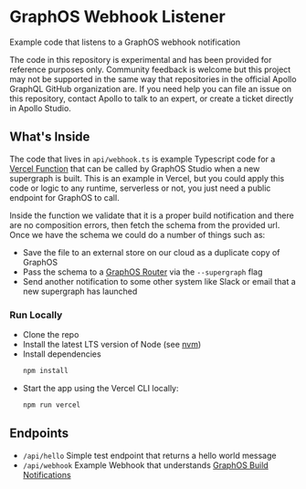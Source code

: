 # GraphOS Webhook Listener

Example code that listens to a GraphOS webhook notification

The code in this repository is experimental and has been provided for reference purposes only. Community feedback is welcome but this project may not be supported in the same way that repositories in the official Apollo GraphQL GitHub organization are. If you need help you can file an issue on this repository, contact Apollo to talk to an expert, or create a ticket directly in Apollo Studio.

## What's Inside
The code that lives in `api/webhook.ts` is example Typescript code for a [Vercel Function](https://vercel.com/docs/functions) that can be called by GraphOS Studio when a new supergraph is built.
This is an example in Vercel, but you could apply this code or logic to any runtime, serverless or not, you just need a public endpoint for GraphOS to call.

Inside the function we validate that it is a proper build notification and there are no composition errors, then fetch the schema from the provided url.
Once we have the schema we could do a number of things such as:

* Save the file to an external store on our cloud as a duplicate copy of GraphOS
* Pass the schema to a [GraphOS Router](https://www.apollographql.com/docs/graphos/reference/router/configuration) via the `--supergraph` flag
* Send another notification to some other system like Slack or email that a new supergraph has launched

### Run Locally

* Clone the repo
* Install the latest LTS version of Node (see [nvm](https://github.com/nvm-sh/nvm))
* Install dependencies
    ```bash
    npm install
    ```
* Start the app using the Vercel CLI locally:
    ```bash
    npm run vercel
    ```

## Endpoints

- `/api/hello` Simple test endpoint that returns a hello world message
- `/api/webhook` Example Webhook that understands [GraphOS Build Notifications](https://www.apollographql.com/docs/graphos/platform/insights/notifications/build-status)
